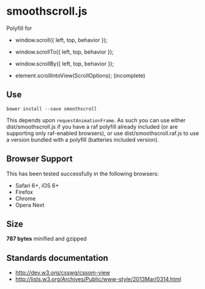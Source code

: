 # smoothscroll.js

Polyfill for
* window.scroll({ left, top, behavior });
* window.scrollTo({ left, top, behavior });
* window.scrollBy({ left, top, behavior });

* element.scrollIntoView(ScrollOptions); (incomplete)

## Use

`bower install --save smoothscroll`

This depends upon `requestAnimationFrame`. As such you can use either
dist/smoothscroll.js if you have a raf polyfill already included (or are
supporting only raf-enabled browsers), or use dist/smoothscroll.raf.js
to use a version bundled with a polyfill (batteries included version).

Browser Support
---------------

This has been tested successfully in the following browsers:

* Safari 6+, iOS 6+
* Firefox
* Chrome
* Opera Next

Size
----

**787 bytes** minified and gzipped


Standards documentation
-----------------------

* http://dev.w3.org/csswg/cssom-view
* http://lists.w3.org/Archives/Public/www-style/2013Mar/0314.html
